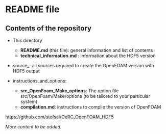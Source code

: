 # README file

## Contents of the repository

* This directory
  * __README.md__ (this file): general information and list of contents
  * __technical_information.md__ : information about the HDF5 version

* source_: all sources required to create the OpenFOAM version with HDF5 output

* instructions_and_options:
  *  __src\_OpenFoam\_Make\_options__: The option file src/OpenFoam/Make/options (to be tailored to your particular system)
  * __compilation.md__: instructions to compile the version of OpenFOAM


https://github.com/stefsal/OeRC_OpenFOAM_HDF5

*More content to be added.*
